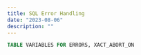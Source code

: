 ```yaml
---
title: SQL Error Handling
date: "2023-08-06"
description: ""
---
```


```sql
TABLE VARIABLES FOR ERRORS, XACT_ABORT_ON
```